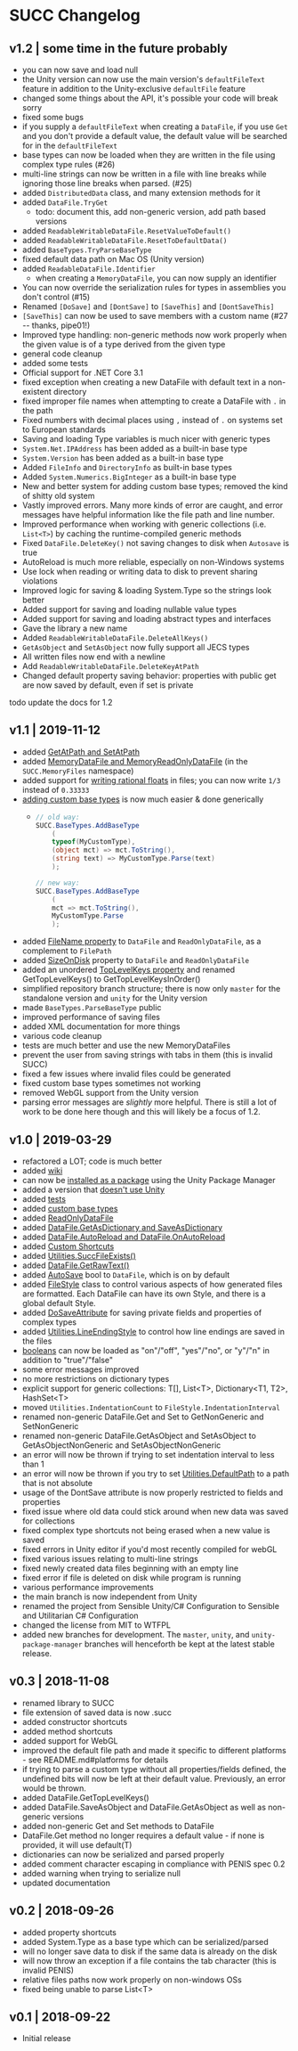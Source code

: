 # SUCC Changelog

## v1.2 | some time in the future probably

* you can now save and load null
* the Unity version can now use the main version's `defaultFileText` feature in addition to the Unity-exclusive `defaultFile` feature
* changed some things about the API, it's possible your code will break sorry
* fixed some bugs
* if you supply a `defaultFileText` when creating a `DataFile`, if you use `Get` and you don't provide a default value, the default value will be searched for in the `defaultFileText`
* base types can now be loaded when they are written in the file using complex type rules (#26)
* multi-line strings can now be written in a file with line breaks while ignoring those line breaks when parsed. (#25)
* added `DistributedData` class, and many extension methods for it
* added `DataFile.TryGet`
  * todo: document this, add non-generic version, add path based versions
* added `ReadableWritableDataFile.ResetValueToDefault()`
* added `ReadableWritableDataFile.ResetToDefaultData()`
* added `BaseTypes.TryParseBaseType`
* fixed default data path on Mac OS (Unity version)
* added `ReadableDataFile.Identifier`
  * when creating a `MemoryDataFile`, you can now supply an identifier
* You can now override the serialization rules for types in assemblies you don't control (#15)
* Renamed `[DoSave]` and `[DontSave]` to `[SaveThis]` and `[DontSaveThis]`
* `[SaveThis]` can now be used to save members with a custom name (#27 -- thanks, pipe01!)
* Improved type handling: non-generic methods now work properly when the given value is of a type derived from the given type
* general code cleanup
* added some tests
* Official support for .NET Core 3.1
* fixed exception when creating a new DataFile with default text in a non-existent directory
* fixed improper file names when attempting to create a DataFile with `.` in the path
* Fixed numbers with decimal places using `,` instead of `.` on systems set to European standards
* Saving and loading Type variables is much nicer with generic types
* `System.Net.IPAddress` has been added as a built-in base type
* `System.Version` has been added as a built-in base type
* Added `FileInfo` and `DirectoryInfo` as built-in base types
* Added `System.Numerics.BigInteger` as a built-in base type
* New and better system for adding custom base types; removed the kind of shitty old system
* Vastly improved errors. Many more kinds of error are caught, and error messages have helpful information like the file path and line number.
* Improved performance when working with generic collections (i.e. `List<T>`) by caching the runtime-compiled generic methods
* Fixed `DataFile.DeleteKey()` not saving changes to disk when `Autosave` is true
* AutoReload is much more reliable, especially on non-Windows systems
* Use lock when reading or writing data to disk to prevent sharing violations
* Improved logic for saving & loading System.Type so the strings look better
* Added support for saving and loading nullable value types
* Added support for saving and loading abstract types and interfaces
* Gave the library a new name
* Added `ReadableWritableDataFile.DeleteAllKeys()`
* `GetAsObject` and `SetAsObject` now fully support all JECS types
* All written files now end with a newline
* Add `ReadableWritableDataFile.DeleteKeyAtPath`
* Changed default property saving behavior: properties with public get are now saved by default, even if set is private

todo update the docs for 1.2

## v1.1 | 2019-11-12

* added [GetAtPath and SetAtPath](https://github.com/JimmyCushnie/SUCC/wiki/Additional-DataFile-Functionality#getatpath-and-setatpath)
* added [MemoryDataFile and MemoryReadOnlyDataFile](https://github.com/JimmyCushnie/SUCC/wiki/Additional-DataFile-Functionality#getatpath-and-setatpath) (in the `SUCC.MemoryFiles` namespace)
* added support for [writing rational floats](https://github.com/JimmyCushnie/SUCC/wiki/Base-Types#floating-point-types) in files; you can now write `1/3` instead of `0.33333`
* [adding custom base types](https://github.com/JimmyCushnie/SUCC/wiki/Adding-Custom-Base-Types) is now much easier & done generically
  * ```csharp
    // old way:
    SUCC.BaseTypes.AddBaseType
        (
        typeof(MyCustomType),
        (object mct) => mct.ToString(),
        (string text) => MyCustomType.Parse(text)
        );
    
    // new way:
    SUCC.BaseTypes.AddBaseType
        (
        mct => mct.ToString(),
        MyCustomType.Parse
        );
    ```
* added [FileName property](https://github.com/JimmyCushnie/SUCC/wiki/Additional-DataFile-Functionality#filepath-and-filename) to `DataFile` and `ReadOnlyDataFile`, as a complement to `FilePath`
* added [SizeOnDisk](https://github.com/JimmyCushnie/SUCC/wiki/Additional-DataFile-Functionality#sizeondisk) property to `DataFile` and `ReadOnlyDataFile`
* added an unordered [TopLevelKeys property](https://github.com/JimmyCushnie/SUCC/wiki/Additional-DataFile-Functionality#toplevelkeys) and renamed GetTopLevelKeys() to GetTopLevelKeysInOrder()
* simplified repository branch structure; there is now only `master` for the standalone version and `unity` for the Unity version
* made `BaseTypes.ParseBaseType` public
* improved performance of saving files
* added XML documentation for more things
* various code cleanup
* tests are much better and use the new MemoryDataFiles
* prevent the user from saving strings with tabs in them (this is invalid SUCC)
* fixed a few issues where invalid files could be generated
* fixed custom base types sometimes not working
* removed WebGL support from the Unity version
* parsing error messages are *slightly* more helpful. There is still a lot of work to be done here though and this will likely be a focus of 1.2.

## v1.0 | 2019-03-29

- refactored a LOT; code is much better
- added [wiki](https://github.com/JimmyCushnie/SUCC/wiki)
- can now be [installed as a package](https://github.com/JimmyCushnie/SUCC/wiki/Installing#as-unity-package) using the Unity Package Manager
- added a version that [doesn't use Unity](https://github.com/JimmyCushnie/SUCC/wiki/Version-Differences)
- added [tests](https://github.com/JimmyCushnie/SUCC/tree/master/SUCC.Tests)
- added [custom base types](https://github.com/JimmyCushnie/SUCC/wiki/Adding-Custom-Base-Types)
- added [ReadOnlyDataFile](https://github.com/JimmyCushnie/SUCC/wiki/Additional-DataFile-Functionality#readonlydatafile)
- added [DataFile.GetAsDictionary and SaveAsDictionary](https://github.com/JimmyCushnie/SUCC/wiki/Additional-DataFile-Functionality#saveget-as-dictionary)
- added [DataFile.AutoReload and DataFile.OnAutoReload](https://github.com/JimmyCushnie/SUCC/wiki/Additional-DataFile-Functionality#autoreload)
- added [Custom Shortcuts](https://github.com/JimmyCushnie/SUCC/wiki/Complex-Type-Shortcuts#custom-shortcuts)
- added [Utilities.SuccFileExists()](https://github.com/JimmyCushnie/SUCC/wiki/Utilities#succfileexists)
- added [DataFile.GetRawText()](https://github.com/JimmyCushnie/SUCC/wiki/Additional-DataFile-Functionality#getrawtext-and-getrawlines)
- added [AutoSave](https://github.com/JimmyCushnie/SUCC/wiki/Additional-DataFile-Functionality#autosave) bool to `DataFile`, which is on by default
- added [FileStyle](https://github.com/JimmyCushnie/SUCC/wiki/File-Style) class to control various aspects of how generated files are formatted. Each DataFile can have its own Style, and there is a global default Style.
- added [DoSaveAttribute](https://github.com/JimmyCushnie/SUCC/wiki/Custom-Complex-Type-Rules) for saving private fields and properties of complex types
- added [Utilities.LineEndingStyle](https://github.com/JimmyCushnie/SUCC/wiki/Utilities#lineendingstyle) to control how line endings are saved in the files
- [booleans](https://github.com/JimmyCushnie/SUCC/wiki/Base-Types#boolean) can now be loaded as "on"/"off", "yes"/"no", or "y"/"n" in addition to "true"/"false"
- some error messages improved
- no more restrictions on dictionary types
- explicit support for generic collections: T[], List\<T>, Dictionary<T1, T2>, HashSet\<T>
 - moved `Utilities.IndentationCount` to `FileStyle.IndentationInterval`
- renamed non-generic DataFile.Get and Set to GetNonGeneric and SetNonGeneric
- renamed non-generic DataFile.GetAsObject and SetAsObject to GetAsObjectNonGeneric and SetAsObjectNonGeneric
- an error will now be thrown if trying to set indentation interval to less than 1
- an error will now be thrown if you try to set [Utilities.DefaultPath](https://github.com/JimmyCushnie/SUCC/wiki/Utilities#defaultpath) to a path that is not absolute
- usage of the DontSave attribute is now properly restricted to fields and properties
- fixed issue where old data could stick around when new data was saved for collections
- fixed complex type shortcuts not being erased when a new value is saved
- fixed errors in Unity editor if you'd most recently compiled for webGL
- fixed various issues relating to multi-line strings
- fixed newly created data files beginning with an empty line
- fixed error if file is deleted on disk while program is running
- various performance improvements
- the main branch is now independent from Unity
- renamed the project from Sensible Unity/C# Configuration to Sensible and Utilitarian C# Configuration
- changed the license from MIT to WTFPL
- added new branches for development. The `master`, `unity`, and `unity-package-manager` branches will henceforth be kept at the latest stable release.

v0.3 | 2018-11-08
---

* renamed library to SUCC
* file extension of saved data is now .succ
* added constructor shortcuts
* added method shortcuts
* added support for WebGL
* improved the default file path and made it specific to different platforms - see README.md#platforms for details
* if trying to parse a custom type without all properties/fields defined, the undefined bits will now be left at their default value. Previously, an error would be thrown.
* added DataFile.GetTopLevelKeys()
* added DataFile.SaveAsObject<T> and DataFile.GetAsObject<T> as well as non-generic versions
* added non-generic Get and Set methods to DataFile
* DataFile.Get<T> method no longer requires a default value - if none is provided, it will use default(T)
* dictionaries can now be serialized and parsed properly
* added comment character escaping in compliance with PENIS spec 0.2
* added warning when trying to serialize null
* updated documentation

v0.2 | 2018-09-26
---

* added property shortcuts
* added System.Type as a base type which can be serialized/parsed
* will no longer save data to disk if the same data is already on the disk
* will now throw an exception if a file contains the tab character (this is invalid PENIS)
* relative files paths now work properly on non-windows OSs
* fixed being unable to parse List\<T>

v0.1 | 2018-09-22
---

* Initial release
